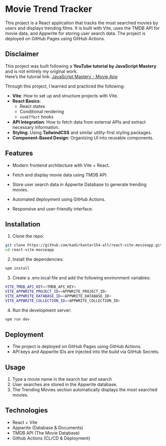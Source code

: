 # Movie Trend Tracker
This project is a React application that tracks the most searched movies by users and displays trending films.
It is built with Vite, uses the TMDB API for movie data, and Appwrite for storing user search data.
The project is deployed on GitHub Pages using GitHub Actions.

## Disclaimer
This project was built following a **YouTube tutorial by JavaScript Mastery** and is not entirely my original work.  
Here’s the tutorial link: [JavaScript Mastery - Movie App](https://www.youtube.com/watch?v=dCLhUialKPQ)

Through this project, I learned and practiced the following:

- **Vite**: How to set up and structure projects with Vite.
- **React Basics**:
    - React states
    - Conditional rendering
    - `useEffect` hooks
- **API Integration**: How to fetch data from external APIs and extract necessary information.
- **Styling**: Using **TailwindCSS** and similar utility-first styling packages.
- **Component-Based Design**: Organizing UI into reusable components.


## Features

- Modern frontend architecture with Vite + React.

- Fetch and display movie data using TMDB API.

- Store user search data in Appwrite Database to generate trending movies.

- Automated deployment using GitHub Actions.

- Responsive and user-friendly interface.


## Installation
1. Clone the repo:
```bash
git clone https://github.com/kadirkantar154-alt/react-vite-movieapp.git
cd react-vite-movieapp
```
2. Install the dependencies:
```bash
npm install
```
3. Create a .env.local file and add the following environment variables:
```bash
VITE_TMDB_API_KEY=<TMDB_API_KEY>
VITE_APPWRITE_PROJECT_ID=<APPWRITE_PROJECT_ID>
VITE_APPWRITE_DATABASE_ID=<APPWRITE_DATABASE_ID>
VITE_APPWRITE_COLLECTION_ID=<APPWRITE_COLLECTION_ID>
```
4. Run the development server:
```bash
npm run dev
```

## Deployment
- The project is deployed on GitHub Pages using GitHub Actions.
- API keys and Appwrite IDs are injected into the build via GitHub Secrets.

## Usage
1. Type a movie name in the search bar and search
2. User searches are stored in the Appwrite database.
3. The Trending Movies section automatically displays the most searched movies.

## Technologies
- React + Vite
- Appwrite (Database & Documents)
- TMDB API (The Movie Database)
- Github Actions (CL/CD & Deployment)